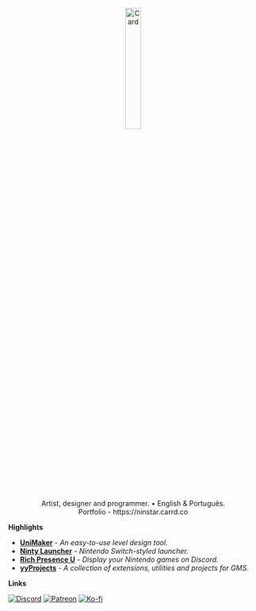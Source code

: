 <p align="center"><img alt="Card" src="https://i.imgur.com/Fgb6ZB8.png" width="25%"></p>

<p align="center">Artist, designer and programmer. • English & Português.
<br>Portfolio - https://ninstar.carrd.co</p>

**Highlights**  

- **[UniMaker](https://github.com/ninstar/UniMaker)** - *An easy-to-use level design tool.*
- **[Ninty Launcher](https://github.com/ninstar/Ninty-Launcher)** - *Nintendo Switch-styled launcher.*
- **[Rich Presence U](https://github.com/ninstar/Rich-Presence-U)** - *Display your Nintendo games on Discord.*
- **[yyProjects](https://github.com/ninstar/yyProjects)** - *A collection of extensions, utilities and projects for GMS.*

**Links**  

[![Discord][badge-discord]][link-discord] [![Patreon][badge-patreon]][link-patreon] [![Ko-fi][badge-kofi]][link-kofi]

[link-discord]:https://invite.gg/ninstar
[link-patreon]:https://www.patreon.com/ninstar
[link-kofi]:https://ko-fi.com/ninstar

[badge-discord]: https://img.shields.io/discord/574569573458771968?color=d5eced&label=Discord&labelColor=00192A&logo=discord&logoColor=white&style=for-the-badge
[badge-patreon]: https://img.shields.io/badge/dynamic/json?query=data.attributes.patron_count&suffix=%20patrons&url=https%3A%2F%2Fwww.patreon.com%2Fapi%2Fcampaigns%2F2890526&label=Patreon&labelColor=00192A&logo=patreon&logoColor=white&color=d5eced&style=for-the-badge
[badge-kofi]:https://img.shields.io/static/v1?label=Ko-fi&logo=kofi&labelColor=00192A&logoColor=white&message=Buy%20me%20a%20coffee&color=d5eced&style=for-the-badge
